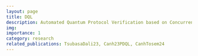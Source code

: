 ```yaml
---
layout: page
title: DQL
description: Automated Quantum Protocol Verification based on Concurrent Dynamic Quantum Logic
img:
importance: 1
category: research
related_publications: TsubasaDali23, Canh23PDQL, CanhTosem24
---
```



